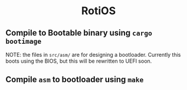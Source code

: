 <h1 style = "text-align: center"> RotiOS </h1>

## Compile to Bootable binary using `cargo bootimage`

NOTE: the files in `src/asm/` are for designing a bootloader. Currently this boots using the BIOS, but this will be rewritten to UEFI soon. 

## Compile `asm` to bootloader using `make`